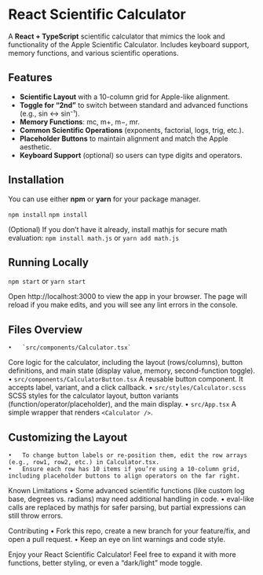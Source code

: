 # React Scientific Calculator

A **React + TypeScript** scientific calculator that mimics the look and functionality of the Apple Scientific Calculator. Includes keyboard support, memory functions, and various scientific operations.


## Features
- **Scientific Layout** with a 10-column grid for Apple-like alignment.
- **Toggle for “2nd”** to switch between standard and advanced functions (e.g., sin ↔ sin⁻¹).
- **Memory Functions**: mc, m+, m−, mr.
- **Common Scientific Operations** (exponents, factorial, logs, trig, etc.).
- **Placeholder Buttons** to maintain alignment and match the Apple aesthetic.
- **Keyboard Support** (optional) so users can type digits and operators.

## Installation

You can use either **npm** or **yarn** for your package manager.

`npm install`
`npm install`

(Optional) If you don’t have it already, install mathjs for secure math evaluation:
`npm install math.js`
or
`yarn add math.js`

## Running Locally
`npm start`
or
`yarn start`

Open http://localhost:3000 to view the app in your browser.
The page will reload if you make edits, and you will see any lint errors in the console.

## Files Overview
	•	`src/components/Calculator.tsx`
Core logic for the calculator, including the layout (rows/columns), button definitions, and main state (display value, memory, second-function toggle).
	•	`src/components/CalculatorButton.tsx`
A reusable button component. It accepts label, variant, and a click callback.
	•	`src/styles/Calculator.scss`
SCSS styles for the calculator layout, button variants (function/operator/placeholder), and the main display.
	•	`src/App.tsx`
A simple wrapper that renders `<Calculator />`.

## Customizing the Layout
	•	To change button labels or re-position them, edit the row arrays (e.g., row1, row2, etc.) in Calculator.tsx.
	•	Ensure each row has 10 items if you’re using a 10-column grid, including placeholder buttons to align operators on the far right.

Known Limitations
	•	Some advanced scientific functions (like custom log base, degrees vs. radians) may need additional handling in code.
	•	eval-like calls are replaced by mathjs for safer parsing, but partial expressions can still throw errors.

Contributing
	•	Fork this repo, create a new branch for your feature/fix, and open a pull request.
	•	Keep an eye on lint warnings and code style.



Enjoy your React Scientific Calculator! Feel free to expand it with more functions, better styling, or even a “dark/light” mode toggle.
